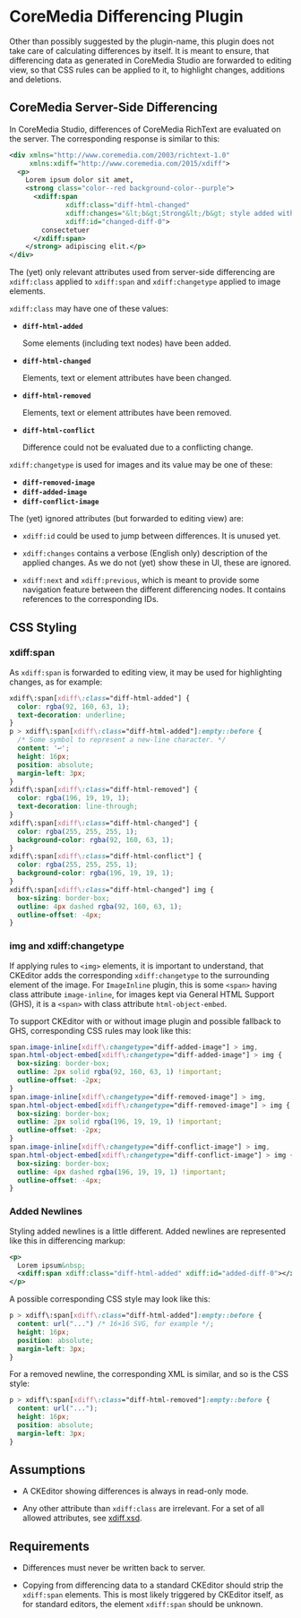 CoreMedia Differencing Plugin
================================================================================

Other than possibly suggested by the plugin-name, this plugin does not take
care of calculating differences by itself. It is meant to ensure, that
differencing data as generated in CoreMedia Studio are forwarded to editing
view, so that CSS rules can be applied to it, to highlight changes, additions
and deletions.

CoreMedia Server-Side Differencing
--------------------------------------------------------------------------------

In CoreMedia Studio, differences of CoreMedia RichText are evaluated on the
server. The corresponding response is similar to this:

```xml
<div xmlns="http://www.coremedia.com/2003/richtext-1.0"
     xmlns:xdiff="http://www.coremedia.com/2015/xdiff">
  <p>
    Lorem ipsum dolor sit amet,
    <strong class="color--red background-color--purple">
      <xdiff:span
              xdiff:class="diff-html-changed"
              xdiff:changes="&lt;b&gt;Strong&lt;/b&gt; style added with class color--red background-color--purple."
              xdiff:id="changed-diff-0">
        consectetuer
      </xdiff:span>
    </strong> adipiscing elit.</p>
</div>
```

The (yet) only relevant attributes used from server-side differencing are
`xdiff:class` applied to `xdiff:span` and `xdiff:changetype` applied to
image elements.

`xdiff:class` may have one of these values:

* **`diff-html-added`**

  Some elements (including text nodes) have been added.

* **`diff-html-changed`**

  Elements, text or element attributes have been changed.

* **`diff-html-removed`**

  Elements, text or element attributes have been removed.

* **`diff-html-conflict`**

  Difference could not be evaluated due to a conflicting change.


`xdiff:changetype` is used for images and its value may be one of these:

* **`diff-removed-image`**
* **`diff-added-image`**
* **`diff-conflict-image`**

The (yet) ignored attributes (but forwarded to editing view) are:

* `xdiff:id` could be used to jump between differences. It is unused yet.

* `xdiff:changes` contains a verbose (English only) description of the applied
changes. As we do not (yet) show these in UI, these are ignored.

* `xdiff:next` and `xdiff:previous`, which is meant to provide some navigation
  feature between the different differencing nodes. It contains references to
  the corresponding IDs.

CSS Styling
--------------------------------------------------------------------------------

### xdiff:span

As `xdiff:span` is forwarded to editing view, it may be used for highlighting
changes, as for example:

```css
xdiff\:span[xdiff\:class="diff-html-added"] {
  color: rgba(92, 160, 63, 1);
  text-decoration: underline;
}
p > xdiff\:span[xdiff\:class="diff-html-added"]:empty::before {
  /* Some symbol to represent a new-line character. */
  content: '↩';
  height: 16px;
  position: absolute;
  margin-left: 3px;
}
xdiff\:span[xdiff\:class="diff-html-removed"] {
  color: rgba(196, 19, 19, 1);
  text-decoration: line-through;
}
xdiff\:span[xdiff\:class="diff-html-changed"] {
  color: rgba(255, 255, 255, 1);
  background-color: rgba(92, 160, 63, 1);
}
xdiff\:span[xdiff\:class="diff-html-conflict"] {
  color: rgba(255, 255, 255, 1);
  background-color: rgba(196, 19, 19, 1);
}
xdiff\:span[xdiff\:class="diff-html-changed"] img {
  box-sizing: border-box;
  outline: 4px dashed rgba(92, 160, 63, 1);
  outline-offset: -4px;
}
```

### img and xdiff:changetype

If applying rules to `<img>` elements, it is important to understand, that
CKEditor adds the corresponding `xdiff:changetype` to the surrounding element
of the image. For `ImageInline` plugin, this is some `<span>` having class
attribute `image-inline`, for images kept via General HTML Support (GHS), it
is a `<span>` with class attribute `html-object-embed`.

To support CKEditor with or without image plugin and possible fallback to
GHS, corresponding CSS rules may look like this:

```css
span.image-inline[xdiff\:changetype="diff-added-image"] > img,
span.html-object-embed[xdiff\:changetype="diff-added-image"] > img {
  box-sizing: border-box;
  outline: 2px solid rgba(92, 160, 63, 1) !important;
  outline-offset: -2px;
}
span.image-inline[xdiff\:changetype="diff-removed-image"] > img,
span.html-object-embed[xdiff\:changetype="diff-removed-image"] > img {
  box-sizing: border-box;
  outline: 2px solid rgba(196, 19, 19, 1) !important;
  outline-offset: -2px;
}
span.image-inline[xdiff\:changetype="diff-conflict-image"] > img,
span.html-object-embed[xdiff\:changetype="diff-conflict-image"] > img {
  box-sizing: border-box;
  outline: 4px dashed rgba(196, 19, 19, 1) !important;
  outline-offset: -4px;
}
```

### Added Newlines

Styling added newlines is a little different. Added newlines are represented
like this in differencing markup:

```xml
<p>
  Lorem ipsum&nbsp;
  <xdiff:span xdiff:class="diff-html-added" xdiff:id="added-diff-0"></xdiff:span>
</p>
```

A possible corresponding CSS style may look like this:

```css
p > xdiff\:span[xdiff\:class="diff-html-added"]:empty::before {
  content: url("...") /* 16×16 SVG, for example */;
  height: 16px;
  position: absolute;
  margin-left: 3px;
}
```

For a removed newline, the corresponding XML is similar, and so is the
CSS style:

```css
p > xdiff\:span[xdiff\:class="diff-html-removed"]:empty::before {
  content: url("...");
  height: 16px;
  position: absolute;
  margin-left: 3px;
}
```
Assumptions
--------------------------------------------------------------------------------

* A CKEditor showing differences is always in read-only mode.

* Any other attribute than `xdiff:class` are irrelevant. For a set of all
  allowed attributes, see [xdiff.xsd][].

Requirements
--------------------------------------------------------------------------------

* Differences must never be written back to server.

* Copying from differencing data to a standard CKEditor should strip the
  `xdiff:span` elements. This is most likely triggered by CKEditor itself,
  as for standard editors, the element `xdiff:span` should be unknown.

[xdiff.xsd]: <./xdiff.xsd> "XDiff Schema"

